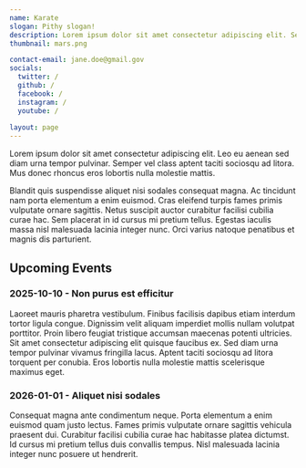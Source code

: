 ```yaml
---
name: Karate
slogan: Pithy slogan!
description: Lorem ipsum dolor sit amet consectetur adipiscing elit. Semper vel class aptent taciti sociosqu ad litora.
thumbnail: mars.png

contact-email: jane.doe@gmail.gov
socials:
  twitter: /
  github: /
  facebook: /
  instagram: /
  youtube: /
  
layout: page
---
```


Lorem ipsum dolor sit amet consectetur adipiscing elit. Leo eu aenean sed diam urna tempor pulvinar. Semper vel class aptent taciti sociosqu ad litora. Mus donec rhoncus eros lobortis nulla molestie mattis. 

Blandit quis suspendisse aliquet nisi sodales consequat magna. Ac tincidunt nam porta elementum a enim euismod. Cras eleifend turpis fames primis vulputate ornare sagittis. Netus suscipit auctor curabitur facilisi cubilia curae hac. Sem placerat in id cursus mi pretium tellus. Egestas iaculis massa nisl malesuada lacinia integer nunc. Orci varius natoque penatibus et magnis dis parturient. 

## Upcoming Events

### 2025-10-10 - Non purus est efficitur 

Laoreet mauris pharetra vestibulum. Finibus facilisis dapibus etiam interdum tortor ligula congue. Dignissim velit aliquam imperdiet mollis nullam volutpat porttitor. Proin libero feugiat tristique accumsan maecenas potenti ultricies. Sit amet consectetur adipiscing elit quisque faucibus ex. Sed diam urna tempor pulvinar vivamus fringilla lacus. Aptent taciti sociosqu ad litora torquent per conubia. Eros lobortis nulla molestie mattis scelerisque maximus eget. 

### 2026-01-01 - Aliquet nisi sodales 

Consequat magna ante condimentum neque. Porta elementum a enim euismod quam justo lectus. Fames primis vulputate ornare sagittis vehicula praesent dui. Curabitur facilisi cubilia curae hac habitasse platea dictumst. Id cursus mi pretium tellus duis convallis tempus. Nisl malesuada lacinia integer nunc posuere ut hendrerit.

